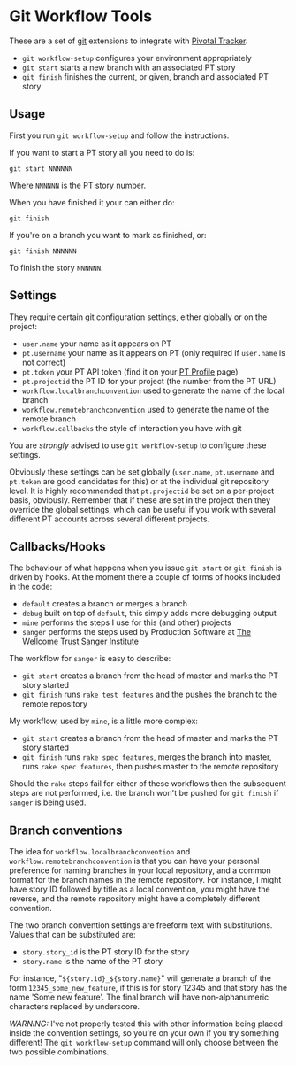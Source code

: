 Git Workflow Tools
==================
These are a set of [git](http://git-scm.org/) extensions to integrate with [Pivotal Tracker](http://www.pivotaltracker.com/).

* `git workflow-setup` configures your environment appropriately
* `git start` starts a new branch with an associated PT story
* `git finish` finishes the current, or given, branch and associated PT story

Usage
-----
First you run `git workflow-setup` and follow the instructions.

If you want to start a PT story all you need to do is:

  `git start NNNNNN`

Where `NNNNNN` is the PT story number.

When you have finished it your can either do:

  `git finish`

If you're on a branch you want to mark as finished, or:

  `git finish NNNNNN`

To finish the story `NNNNNN`.

Settings
--------
They require certain git configuration settings, either globally or on the project:

* `user.name`                       your name as it appears on PT
* `pt.username`                     your name as it appears on PT (only required if `user.name` is not correct)
* `pt.token`                        your PT API token (find it on your [PT Profile](https://www.pivotaltracker.com/profile) page)
* `pt.projectid`                    the PT ID for your project (the number from the PT URL)
* `workflow.localbranchconvention`  used to generate the name of the local branch
* `workflow.remotebranchconvention` used to generate the name of the remote branch
* `workflow.callbacks`              the style of interaction you have with git

You are *strongly* advised to use `git workflow-setup` to configure these settings.

Obviously these settings can be set globally (`user.name`, `pt.username` and `pt.token` are good candidates for this) or at the individual git repository level.  It is highly recommended that `pt.projectid` be set on a per-project basis, obviously.  Remember that if these are set in the project then they override the global settings, which can be useful if you work with several different PT accounts across several different projects.

Callbacks/Hooks
---------------
The behaviour of what happens when you issue `git start` or `git finish` is driven by hooks.  At the moment there a couple of forms of hooks included in the code:

* `default`     creates a branch or merges a branch
* `debug`       built on top of `default`, this simply adds more debugging output
* `mine`        performs the steps I use for this (and other) projects
* `sanger`      performs the steps used by Production Software at [The Wellcome Trust Sanger Institute](http://www.sanger.ac.uk/)

The workflow for `sanger` is easy to describe:

* `git start`   creates a branch from the head of master and marks the PT story started
* `git finish`  runs `rake test features` and the pushes the branch to the remote repository

My workflow, used by `mine`, is a little more complex:

* `git start`   creates a branch from the head of master and marks the PT story started
* `git finish`  runs `rake spec features`, merges the branch into master, runs `rake spec features`, then pushes master to the remote repository

Should the `rake` steps fail for either of these workflows then the subsequent steps are not performed, i.e. the branch won't be pushed for `git finish` if `sanger` is being used.

Branch conventions
------------------
The idea for `workflow.localbranchconvention` and `workflow.remotebranchconvention` is that you can have your personal preference for naming branches in your local repository, and a common format for the branch names in the remote repository.  For instance, I might have story ID followed by title as a local convention, you might have the reverse, and the remote repository might have a completely different convention.

The two branch convention settings are freeform text with substitutions.  Values that can be substituted are:

* `story.story_id` is the PT story ID for the story
* `story.name`     is the name of the PT story

For instance, "`${story.id}_${story.name}`" will generate a branch of the form `12345_some_new_feature`, if this is for story 12345 and that story has the name 'Some new feature'.  The final branch will have non-alphanumeric characters replaced by underscore.

*WARNING:* I've not properly tested this with other information being placed inside the convention settings, so you're on your own if you try something different!  The `git workflow-setup` command will only choose between the two possible combinations.
